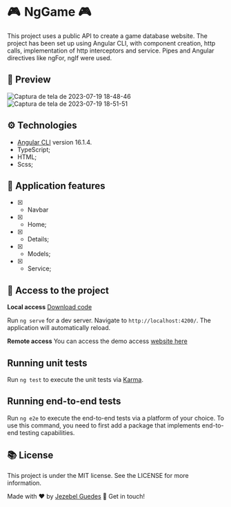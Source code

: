 # 🎮  NgGame 🎮 

This project uses a public API to create a game database website. The project has been set up using Angular CLI, with component creation, http calls, implementation of http interceptors and service. Pipes and Angular directives like ngFor, ngIf were used.


##  👀 Preview
![Captura de tela de 2023-07-19 18-48-46](https://github.com/Jezebel1990/ng-video-game-db/assets/75287031/576df109-0af4-437c-9de3-409e3a0f52ae)
![Captura de tela de 2023-07-19 18-51-51](https://github.com/Jezebel1990/ng-video-game-db/assets/75287031/feb4ed17-4021-466f-a4d2-4bcd16d2984e)



## ⚙️ Technologies
 - [Angular CLI](https://github.com/angular/angular-cli) version 16.1.4.
 - TypeScript;
 - HTML;
 - Scss;


## 🎯 Application features
 -  [x] - Navbar
  - [x] - Home;
  - [x] - Details;
  - [x] - Models;
  - [x] - Service;
        
## 📂  Access to the project

 **Local access**
[Download code](https://github.com/Jezebel1990/ng-video-game-db.git)

Run `ng serve` for a dev server. Navigate to `http://localhost:4200/`. The application will automatically reload.

 **Remote access**
You can access the demo access [website here](https://ng-video-game-lqesvqxiy-jezebel1990.vercel.app/)


## Running unit tests

Run `ng test` to execute the unit tests via [Karma](https://karma-runner.github.io).

## Running end-to-end tests

Run `ng e2e` to execute the end-to-end tests via a platform of your choice. To use this command, you need to first add a package that implements end-to-end testing capabilities.

##  📚 License
This project is under the MIT license. See the LICENSE for more information.

Made with ♥ by [Jezebel Guedes](https://www.linkedin.com/in/jezebel-guedes/) 👋 Get in touch!
